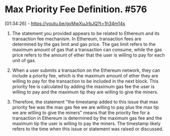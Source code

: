 # Max Priority Fee Definition. #576

[01:34:26] - https://youtu.be/gyMwXuJrbJQ?t=1h34m14s


1. The statement you provided appears to be related to Ethereum and its transaction fee mechanism. In Ethereum, transaction fees are determined by the gas limit and gas price. The gas limit refers to the maximum amount of gas that a transaction can consume, while the gas price refers to the amount of ether that the user is willing to pay for each unit of gas.

2. When a user submits a transaction on the Ethereum network, they can include a priority fee, which is the maximum amount of ether they are willing to pay for the transaction to be included in the next block. This priority fee is calculated by adding the maximum gas fee the user is willing to pay and the maximum tip they are willing to give the miners.

3. Therefore, the statement "the timestamp added to this issue that max priority fee was the max gas fee we are willing to pay plus the max tip we are willing to give the miners" means that the priority fee for a transaction in Ethereum is determined by the maximum gas fee and the maximum tip the user is willing to pay the miners. The timestamp likely refers to the time when this issue or statement was raised or discussed.

